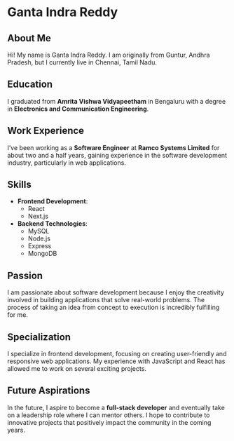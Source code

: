 # Ganta Indra Reddy

## About Me

Hi! My name is Ganta Indra Reddy. I am originally from Guntur, Andhra Pradesh, but I currently live in Chennai, Tamil Nadu.

## Education

I graduated from **Amrita Vishwa Vidyapeetham** in Bengaluru with a degree in **Electronics and Communication Engineering**.

## Work Experience

I’ve been working as a **Software Engineer** at **Ramco Systems Limited** for about two and a half years, gaining experience in the software development industry, particularly in web applications.

## Skills

- **Frontend Development**:
  - React
  - Next.js
- **Backend Technologies**:
  - MySQL
  - Node.js
  - Express
  - MongoDB

## Passion

I am passionate about software development because I enjoy the creativity involved in building applications that solve real-world problems. The process of taking an idea from concept to execution is incredibly fulfilling for me.

## Specialization

I specialize in frontend development, focusing on creating user-friendly and responsive web applications. My experience with JavaScript and React has allowed me to work on several exciting projects.

## Future Aspirations

In the future, I aspire to become a **full-stack developer** and eventually take on a leadership role where I can mentor others. I hope to contribute to innovative projects that positively impact the community in the coming years.
